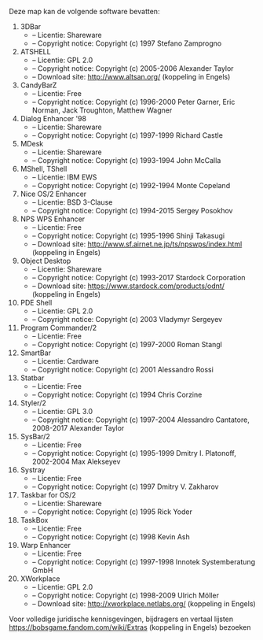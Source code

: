 ﻿Deze map kan de volgende software bevatten:

1. 3DBar
   - – Licentie: Shareware
   - – Copyright notice: Copyright (c) 1997 Stefano Zamprogno
2. ATSHELL
   - – Licentie: GPL 2.0
   - – Copyright notice: Copyright (c) 2005-2006 Alexander Taylor
   - – Download site: http://www.altsan.org/ (koppeling in Engels)
3. CandyBarZ
   - – Licentie: Free
   - – Copyright notice: Copyright (c) 1996-2000 Peter Garner, Eric Norman, Jack Troughton, Matthew Wagner
4. Dialog Enhancer '98
   - – Licentie: Shareware
   - – Copyright notice: Copyright (c) 1997-1999 Richard Castle
5. MDesk
   - – Licentie: Shareware
   - – Copyright notice: Copyright (c) 1993-1994 John McCalla
6. MShell, TShell
   - – Licentie: IBM EWS
   - – Copyright notice: Copyright (c) 1992-1994 Monte Copeland
7. Nice OS/2 Enhancer
   - – Licentie: BSD 3-Clause
   - – Copyright notice: Copyright (c) 1994-2015 Sergey Posokhov
8. NPS WPS Enhancer
   - – Licentie: Free
   - – Copyright notice: Copyright (c) 1995-1996 Shinji Takasugi
   - – Download site: http://www.sf.airnet.ne.jp/ts/npswps/index.html (koppeling in Engels)
9. Object Desktop
   - – Licentie: Shareware
   - – Copyright notice: Copyright (c) 1993-2017 Stardock Corporation
   - – Download site: https://www.stardock.com/products/odnt/ (koppeling in Engels)
10. PDE Shell
    - – Licentie: GPL 2.0
    - – Copyright notice: Copyright (c) 2003 Vladymyr Sergeyev
11. Program Commander/2
    - – Licentie: Free
    - – Copyright notice: Copyright (c) 1997-2000 Roman Stangl
12. SmartBar
    - – Licentie: Cardware
    - – Copyright notice: Copyright (c) 2001 Alessandro Rossi
13. Statbar
    - – Licentie: Free
    - – Copyright notice: Copyright (c) 1994 Chris Corzine
14. Styler/2
    - – Licentie: GPL 3.0
    - – Copyright notice: Copyright (c) 1997-2004 Alessandro Cantatore, 2008-2017 Alexander Taylor
15. SysBar/2
    - – Licentie: Free
    - – Copyright notice: Copyright (c) 1995-1999 Dmitry I. Platonoff, 2002-2004 Max Alekseyev
16. Systray
    - – Licentie: Free
    - – Copyright notice: Copyright (c) 1997 Dmitry V. Zakharov
17. Taskbar for OS/2
    - – Licentie: Shareware
    - – Copyright notice: Copyright (c) 1995 Rick Yoder
18. TaskBox
    - – Licentie: Free
    - – Copyright notice: Copyright (c) 1998 Kevin Ash
19. Warp Enhancer
    - – Licentie: Free
    - – Copyright notice: Copyright (c) 1997-1998 Innotek Systemberatung GmbH
20. XWorkplace
    - – Licentie: GPL 2.0
    - – Copyright notice: Copyright (c) 1998-2009 Ulrich Möller
    - – Download site: http://xworkplace.netlabs.org/ (koppeling in Engels)

Voor volledige juridische kennisgevingen, bijdragers en vertaal lijsten https://bobsgame.fandom.com/wiki/Extras (koppeling in Engels) bezoeken
